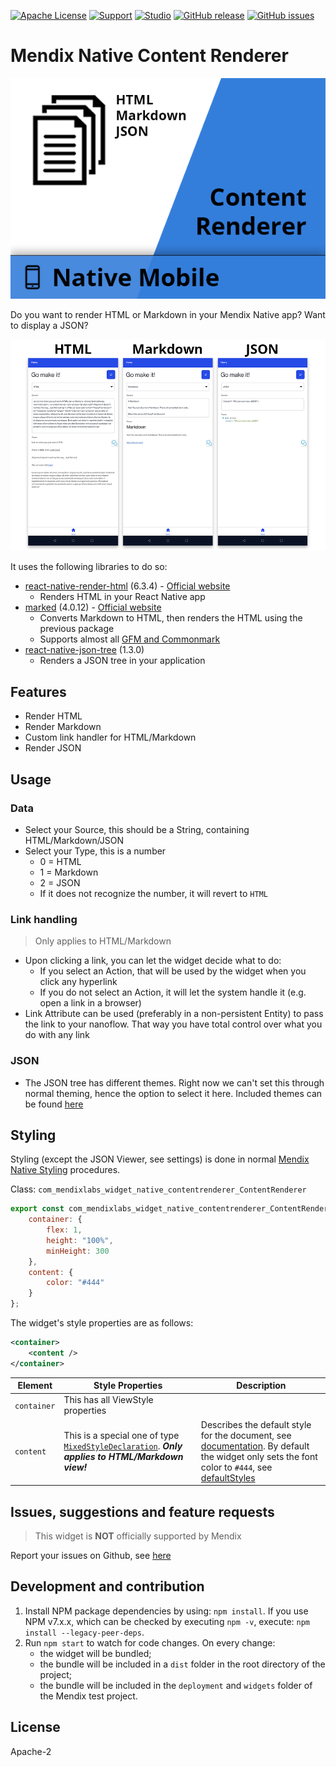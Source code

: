 [![Apache License](https://img.shields.io/badge/license-Apache%202.0-orange.svg)](http://www.apache.org/licenses/LICENSE-2.0)
[![Support](https://img.shields.io/badge/Support-Community%20(no%20active%20support)-orange.svg)](https://docs.mendix.com/developerportal/app-store/app-store-content-support)
[![Studio](https://img.shields.io/badge/Studio%20version-9.6%2B-blue.svg)](https://appstore.home.mendix.com/link/modeler/)
[![GitHub release](https://img.shields.io/github/release/JelteMX/mendix-native-content-renderer)](https://github.com/JelteMX/mendix-native-content-renderer/releases/latest)
[![GitHub issues](https://img.shields.io/github/issues/JelteMX/mendix-native-content-renderer)](https://github.com/JelteMX/mendix-native-content-renderer/issues)
# Mendix Native Content Renderer

![AppStoreIcon](/assets/AppStoreIcon.png)

Do you want to render HTML or Markdown in your Mendix Native app? Want to display a JSON?

[![overview](/assets/overview-small.png)](/assets/overview-big.png)

It uses the following libraries to do so:

- [react-native-render-html](https://www.npmjs.com/package/react-native-json-tree) (6.3.4) - [Official website](https://meliorence.github.io/react-native-render-html/)
  - Renders HTML in your React Native app
- [marked](https://www.npmjs.com/package/react-native-json-tree) (4.0.12) - [Official website](https://marked.js.org/)
  - Converts Markdown to HTML, then renders the HTML using the previous package
  - Supports almost all [GFM and Commonmark](https://github.com/markedjs/marked/discussions/1202#discussioncomment-1907552)
- [react-native-json-tree](https://www.npmjs.com/package/react-native-json-tree) (1.3.0)
  - Renders a JSON tree in your application

## Features

- Render HTML
- Render Markdown
- Custom link handler for HTML/Markdown
- Render JSON
## Usage

### Data

- Select your Source, this should be a String, containing HTML/Markdown/JSON
- Select your Type, this is a number
  - 0 = HTML
  - 1 = Markdown
  - 2 = JSON
  - If it does not recognize the number, it will revert to `HTML`

### Link handling

> Only applies to HTML/Markdown

- Upon clicking a link, you can let the widget decide what to do:
  - If you select an Action, that will be used by the widget when you click any hyperlink
  - If you do not select an Action, it will let the system handle it (e.g. open a link in a browser)
- Link Attribute can be used (preferably in a non-persistent Entity) to pass the link to your nanoflow. That way you have total control over what you do with any link

### JSON

- The JSON tree has different themes. Right now we can't set this through normal theming, hence the option to select it here. Included themes can be found [here](https://github.com/reduxjs/redux-devtools/tree/75322b15ee7ba03fddf10ac3399881e302848874/src/react/themes)

## Styling

Styling (except the JSON Viewer, see settings) is done in normal [Mendix Native Styling](https://docs.mendix.com/refguide/native-styling-refguide) procedures.

Class: `com_mendixlabs_widget_native_contentrenderer_ContentRenderer`

```js
export const com_mendixlabs_widget_native_contentrenderer_ContentRenderer = {
    container: {
        flex: 1,
        height: "100%",
        minHeight: 300
    },
    content: {
        color: "#444"
    }
};
```

The widget's style properties are as follows:

```xml
<container>
    <content />
</container>
```

| Element | Style Properties | Description |
| - | - | - |
| `container` | This has all ViewStyle properties | |
| `content` | This is a special one of type [`MixedStyleDeclaration`](https://meliorence.github.io/react-native-render-html/api/mixedstyledeclaration). _**Only applies to HTML/Markdown view!**_ | Describes the default style for the document, see [documentation](https://meliorence.github.io/react-native-render-html/api/renderhtmlprops#basestyle). By default the widget only sets the font color to `#444`, see [defaultStyles](/src/ui/style.ts) |


## Issues, suggestions and feature requests

> This widget is **NOT** officially supported by Mendix

Report your issues on Github, see [here](https://github.com/JelteMX/mendix-native-content-renderer/issues)

## Development and contribution

1. Install NPM package dependencies by using: `npm install`. If you use NPM v7.x.x, which can be checked by executing `npm -v`, execute: `npm install --legacy-peer-deps`.
1. Run `npm start` to watch for code changes. On every change:
    - the widget will be bundled;
    - the bundle will be included in a `dist` folder in the root directory of the project;
    - the bundle will be included in the `deployment` and `widgets` folder of the Mendix test project.

## License

Apache-2
